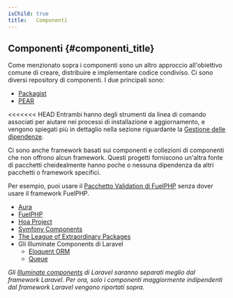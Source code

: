 ```yaml
---
isChild: true
title:   Componenti
---
```


## Componenti {#componenti_title}

Come menzionato sopra i componenti sono un altro approccio all'obiettivo comune di creare, distribuire e implementare
codice condiviso. Ci sono diversi repository di componenti. I due principali sono:

* [Packagist](/#composer_e_packagist)
* [PEAR](/#pear)

<<<<<<< HEAD
Entrambi hanno degli strumenti da linea di comando associati per aiutare nei processi di installazione e aggiornamento,
e vengono spiegati più in dettaglio nella sezione riguardante la [Gestione delle dipendenze].

Ci sono anche framework basati sui componenti e collezioni di componenti che non offrono alcun framework. Questi
progetti forniscono un'altra fonte di pacchetti cheidealmente hanno poche o nessuna dipendenza da altri pacchetti o
framework specifici.

Per esempio, puoi usare il [Pacchetto Validation di FuelPHP] senza dover usare il framework FuelPHP.

[Gestione delle dipendenze]: /#dependency_management
[Pacchetto Validation di FuelPHP]: https://github.com/fuelphp/validation

* [Aura](http://auraphp.github.com/)
* [FuelPHP](https://github.com/fuelphp)
* [Hoa Project](https://github.com/hoaproject)
* [Symfony Components](http://symfony.com/doc/current/components/index.html)
* [The League of Extraordinary Packages](http://thephpleague.com/)
* Gli Illuminate Components di Laravel
    * [Eloquent ORM](https://github.com/illuminate/database)
    * [Queue](https://github.com/illuminate/queue)

_Gli [Illuminate components](https://github.com/illuminate) di Laravel saranno separati meglio dal framework Laravel.
Per ora, solo i componenti maggiormente indipendenti dal framework Laravel vengono riportati sopra._
